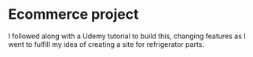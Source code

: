 # Ecommerce project
 I followed along with a Udemy tutorial to build this, changing features as I went to fulfill my idea of creating a site for refrigerator parts. 
